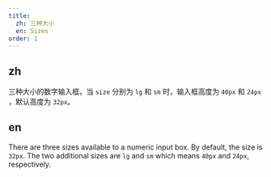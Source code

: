 ```yaml
---
title:
  zh: 三种大小
  en: Sizes
order: 1
---
```


## zh

三种大小的数字输入框，当 `size` 分别为 `lg` 和 `sm` 时，输入框高度为 `40px` 和 `24px` ，默认高度为 `32px`。

## en

There are three sizes available to a numeric input box. By default, the size is `32px`. The two additional sizes are `lg` and `sm` which means `40px` and `24px`, respectively.
